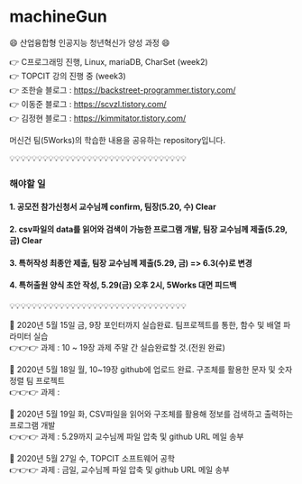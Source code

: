 # machineGun

:smile: 산업융합형 인공지능 청년혁신가 양성 과정 :smile:

:point_right: C프로그래밍 진행, Linux, mariaDB, CharSet (week2)  
:point_right: TOPCIT 강의 진행 중 (week3)  
:point_right: 조한슬 블로그 : https://backstreet-programmer.tistory.com/  
:point_right: 이동준 블로그 : https://scvzl.tistory.com/  
:point_right: 김정현 블로그 : https://kimmitator.tistory.com/

머신건 팀(5Works)의 학습한 내용을 공유하는 repository입니다.

:bulb::bulb::bulb::bulb::bulb::bulb::bulb::bulb::bulb::bulb::bulb::bulb::bulb::bulb::bulb::bulb::bulb::bulb::bulb::bulb::bulb::bulb::bulb::bulb::bulb::bulb::bulb::bulb::bulb::bulb::bulb::bulb:

### 해야할 일
#### 1. 공모전 참가신청서 교수님께 confirm, 팀장(5.20, 수) Clear   
#### 2. csv파일의 data를 읽어와 검색이 가능한 프로그램 개발, 팀장 교수님께 제출(5.29, 금) Clear  
#### 3. 특허작성 최종안 제출, 팀장 교수님께 제출(5.29, 금) => 6.3(수)로 변경  
#### 4. 특허출원 양식 초안 작성, 5.29(금) 오후 2시, 5Works 대면 피드백  
:bulb::bulb::bulb::bulb::bulb::bulb::bulb::bulb::bulb::bulb::bulb::bulb::bulb::bulb::bulb::bulb::bulb::bulb::bulb::bulb::bulb::bulb::bulb::bulb::bulb::bulb::bulb::bulb::bulb::bulb::bulb::bulb:
  
:facepunch: 2020년 5월 15일 금, 9장 포인터까지 실습완료. 팀프로젝트를 통한, 함수 및 배열 파라미터 실습  
:point_right::point_right::point_right: 과제 : 10 ~ 19장 과제 주말 간 실습완료할 것.(전원 완료)  
  
:facepunch: 2020년 5월 18일 월, 10~19장 github에 업로드 완료. 구조체를 활용한 문자 및 숫자 정렬 팀 프로젝트  
:point_right::point_right::point_right: 과제 : 
 
:facepunch: 2020년 5월 19일 화, CSV파일을 읽어와 구조체를 활용해 정보를 검색하고 출력하는 프로그램 개발  
:point_right::point_right::point_right: 과제 : 5.29까지 교수님께 파일 압축 및 github URL 메일 송부


:facepunch: 2020년 5월 27일 수, TOPCIT 소프트웨어 공학  
:point_right::point_right::point_right: 과제 : 금일, 교수님께 파일 압축 및 github URL 메일 송부
